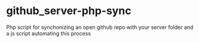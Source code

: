 # github_server-php-sync
Php script for synchonizing an open github repo with your server folder and a js script automating this process
